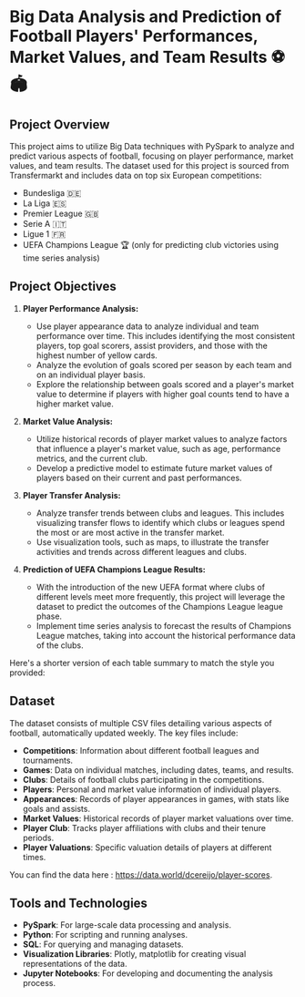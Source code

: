 # Big Data Analysis and Prediction of Football Players' Performances, Market Values, and Team Results ⚽️🏟️

## Project Overview

This project aims to utilize Big Data techniques with PySpark to analyze and predict various aspects of football, focusing on player performance, market values, and team results. The dataset used for this project is sourced from Transfermarkt and includes data on top six European competitions:

- Bundesliga :de:
- La Liga :es:
- Premier League :uk:
- Serie A :it:
- Ligue 1 :fr:
- UEFA Champions League 🏆 (only for predicting club victories using time series analysis)

## Project Objectives

1. **Player Performance Analysis:**
   - Use player appearance data to analyze individual and team performance over time. This includes identifying the most consistent players, top goal scorers, assist providers, and those with the highest number of yellow cards.
   - Analyze the evolution of goals scored per season by each team and on an individual player basis.
   - Explore the relationship between goals scored and a player's market value to determine if players with higher goal counts tend to have a higher market value.

2. **Market Value Analysis:**
   - Utilize historical records of player market values to analyze factors that influence a player's market value, such as age, performance metrics, and the current club.
   - Develop a predictive model to estimate future market values of players based on their current and past performances.

3. **Player Transfer Analysis:**
   - Analyze transfer trends between clubs and leagues. This includes visualizing transfer flows to identify which clubs or leagues spend the most or are most active in the transfer market.
   - Use visualization tools, such as maps, to illustrate the transfer activities and trends across different leagues and clubs.

4. **Prediction of UEFA Champions League Results:**
   - With the introduction of the new UEFA format where clubs of different levels meet more frequently, this project will leverage the dataset to predict the outcomes of the Champions League league phase.
   - Implement time series analysis to forecast the results of Champions League matches, taking into account the historical performance data of the clubs.

Here's a shorter version of each table summary to match the style you provided:

## Dataset

The dataset consists of multiple CSV files detailing various aspects of football, automatically updated weekly. The key files include:

- **Competitions**: Information about different football leagues and tournaments.
- **Games**: Data on individual matches, including dates, teams, and results.
- **Clubs**: Details of football clubs participating in the competitions.
- **Players**: Personal and market value information of individual players.
- **Appearances**: Records of player appearances in games, with stats like goals and assists.
- **Market Values**: Historical records of player market valuations over time.
- **Player Club**: Tracks player affiliations with clubs and their tenure periods.
- **Player Valuations**: Specific valuation details of players at different times.

You can find the data here : https://data.world/dcereijo/player-scores. 

## Tools and Technologies

- **PySpark**: For large-scale data processing and analysis.
- **Python**: For scripting and running analyses.
- **SQL**: For querying and managing datasets.
- **Visualization Libraries**: Plotly, matplotlib for creating visual representations of the data.
- **Jupyter Notebooks**: For developing and documenting the analysis process.
